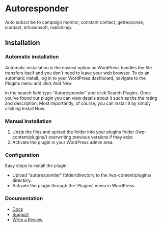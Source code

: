# Autoresponder
Auto subscribe to campaign monitor, constant contact, getresponse, icontact, infusionsoft, mailchimp.


## Installation

### Automatic installation

Automatic installation is the easiest option as WordPress handles the file transfers itself and you don't need to leave your web browser. To do an automatic install, log in to your WordPress dashboard, navigate to the Plugins menu and click Add New.

In the search field type "Autoresponder" and click Search Plugins. Once you've found our plugin you can view details about it such as the the rating and description. Most importantly, of course, you can install it by simply clicking Install Now.

### Manual Installation

1. Unzip the files and upload the folder into your plugins folder (/wp-content/plugins/) overwriting previous versions if they exist
2. Activate the plugin in your WordPress admin area.


### Configuration

Easy steps to install the plugin:

*	Upload "autoresponder" folder/directory to the /wp-content/plugins/ directory.
*	Activate the plugin through the 'Plugins' menu in WordPress.

### Documentation

*	<a href="https://www.premiumdev.com/product/autoresponder/" target="_blank">Docs</a>
*	<a href="https://wordpress.org/support/plugin/autoresponder" target="_blank">Support</a>
*	<a href="https://wordpress.org/support/view/plugin-reviews/autoresponder" target="_blank">Write a Review</a>